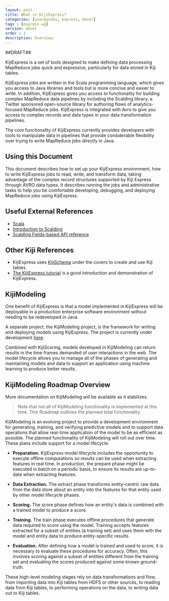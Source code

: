 ```yaml
---
layout: post
title: What is KijiExpress?
categories: [userguides, express, devel]
tags : [express-ug]
version: devel
order : 1
description: Overview.
---
```

##DRAFT##

KijiExpress is a set of tools designed to make defining data processing MapReduce jobs quick and
expressive, particularly for data stored in Kiji tables.

KijiExpress jobs are written in the Scala programming language, which gives you access to
Java libraries and tools but is more concise and easier to write. In addition, KijiExpress
gives you access to functionality for building complex MapReduce data pipelines by
including the Scalding library, a Twitter sponsored open-source library for authoring
flows of analytics-focused MapReduce jobs. KijiExpress is integrated with Avro to give
you access to complex records and data types in your data transformation pipelines.

The core functionality of KijiExpress currently provides developers with tools
to manipulate data in pipelines that provide considerable flexibility over
trying to write MapReduce jobs directly in Java.

## Using this Document

This document describes how to set up your KijiExpress environment, how to write KijiExpress
jobs to read, write, and transform data, taking advantage of the complex record structures
supported by Kiji Express through AVRO data types. It describes running the jobs and
administrative tasks to help you be comfortable developing, debugging, and deploying
MapReduce jobs using KijiExpress.

## Useful External References

* [Scala](http://www.scala-lang.org/documentation/)
* [Introduction to
  Scalding](https://github.com/twitter/scalding/wiki/Getting-Started#wordcount-in-scalding)
* [Scalding Fields-based API
  reference](https://github.com/twitter/scalding/wiki/Fields-based-API-Reference)

## Other Kiji References

* KijiExpress uses [KijiSchema]({{site.userguide_schema_devel}}/kiji-schema-overview) under the
  covers to create and use Kiji tables.
* [The KijiExpress tutorial]({{site.tutorial_express_devel}}/express-overview) is a good
  introduction and demonstration of KijiExpress.

## KijiModeling

One benefit of KijiExpress is that a model implemented in KijiExpress will be
deployable in a production enterprise software environment without needing to
be redeveloped in Java.

A separate project, the KijiModeling project, is the framework for writing and
deploying models using KijiExpress.  The project is currently under development
[here](https://github.com/kijiproject/kiji-modeling).

Combined with KijiScoring, models developed in KijiModeling can return results
in the time frames demanded of user interactions in the web. The model
lifecycle allows you to manage all of the phases of generating and maintaining
models and data to support an application using machine learning to produce
better results.

## KijiModeling Roadmap Overview

More documentation on KijiModeling will be available as it stabilizes.

>Note that not all of KijiModeling functionality is implemented at this time.
>This Roadmap outlines the planned total functionality.

KijiModeling is an evolving project to provide a development environment for generating,
training, and verifying predictive models and to support data operations that allow real-time
application of the model to be as efficient as possible. The planned functionality of
KijiModeling will roll out over time. These plans include support for a model lifecycle:

* **Preparation.**  KijiExpress model lifecycle includes the opportunity to execute offline
computations so results can be used when extracting features in real time. In production,
the prepare phase might be executed in batch on a periodic basis, to ensure its results
are up-to-date when extracting features.

* **Data Extraction.**  The extract phase transforms entity-centric raw data from the data
store about an entity into the features for that entity used by other model lifecycle phases.

* **Scoring.**  The score phase defines how an entity's data is combined with a trained
model to produce a score.

* **Training.**  The train phase executes offline procedures that generate data required
to score using the model. Training accepts features extracted for a subset of entities
(a training set) and uses them with the model and entity data to produce entity-specific
results.

* **Evaluation.**  After defining how a model is trained and used to score, it is necessary
to evaluate these procedures for accuracy. Often, this involves scoring against a subset
of entities different from the training set and evaluating the scores produced against
some known ground-truth.


These high-level modeling stages rely on data transformations and flow, from importing
data into Kiji tables from HDFS or other sources, to reading data from Kiji tables, to
performing operations on the data, to writing data out to Kiji tables.

